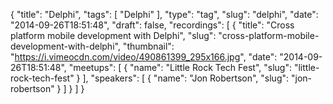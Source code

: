 {
  "title": "Delphi",
  "tags": [
    "Delphi"
  ],
  "type": "tag",
  "slug": "delphi",
  "date": "2014-09-26T18:51:48",
  "draft": false,
  "recordings": [
    {
      "title": "Cross platform mobile development with Delphi",
      "slug": "cross-platform-mobile-development-with-delphi",
      "thumbnail": "https://i.vimeocdn.com/video/490861399_295x166.jpg",
      "date": "2014-09-26T18:51:48",
      "meetups": [
        {
          "name": "Little Rock Tech Fest",
          "slug": "little-rock-tech-fest"
        }
      ],
      "speakers": [
        {
          "name": "Jon Robertson",
          "slug": "jon-robertson"
        }
      ]
    }
  ]
}